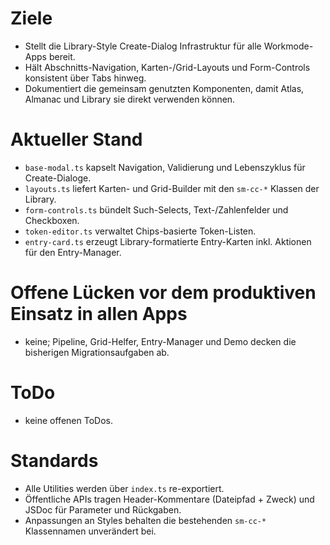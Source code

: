 # Ziele
- Stellt die Library-Style Create-Dialog Infrastruktur für alle Workmode-Apps bereit.
- Hält Abschnitts-Navigation, Karten-/Grid-Layouts und Form-Controls konsistent über Tabs hinweg.
- Dokumentiert die gemeinsam genutzten Komponenten, damit Atlas, Almanac und Library sie direkt verwenden können.

# Aktueller Stand
- `base-modal.ts` kapselt Navigation, Validierung und Lebenszyklus für Create-Dialoge.
- `layouts.ts` liefert Karten- und Grid-Builder mit den `sm-cc-*` Klassen der Library.
- `form-controls.ts` bündelt Such-Selects, Text-/Zahlenfelder und Checkboxen.
- `token-editor.ts` verwaltet Chips-basierte Token-Listen.
- `entry-card.ts` erzeugt Library-formatierte Entry-Karten inkl. Aktionen für den Entry-Manager.

# Offene Lücken vor dem produktiven Einsatz in allen Apps
- keine; Pipeline, Grid-Helfer, Entry-Manager und Demo decken die bisherigen Migrationsaufgaben ab.

# ToDo
- keine offenen ToDos.

# Standards
- Alle Utilities werden über `index.ts` re-exportiert.
- Öffentliche APIs tragen Header-Kommentare (Dateipfad + Zweck) und JSDoc für Parameter und Rückgaben.
- Anpassungen an Styles behalten die bestehenden `sm-cc-*` Klassennamen unverändert bei.
